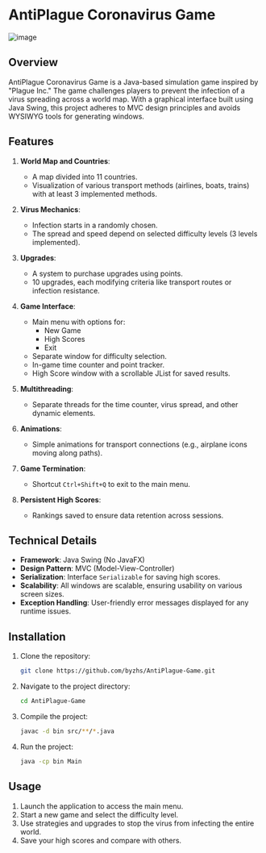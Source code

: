 # AntiPlague Coronavirus Game

![image](https://github.com/user-attachments/assets/679fdac2-f94c-4cfe-89d7-6132ecc306a3)


## Overview
AntiPlague Coronavirus Game is a Java-based simulation game inspired by "Plague Inc." The game challenges players to prevent the infection of a virus spreading across a world map. With a graphical interface built using Java Swing, this project adheres to MVC design principles and avoids WYSIWYG tools for generating windows.

## Features

1. **World Map and Countries**:
   - A map divided into 11 countries.
   - Visualization of various transport methods (airlines, boats, trains) with at least 3 implemented methods.

2. **Virus Mechanics**:
   - Infection starts in a randomly chosen.
   - The spread and speed depend on selected difficulty levels (3 levels implemented).

3. **Upgrades**:
   - A system to purchase upgrades using points.
   - 10 upgrades, each modifying criteria like transport routes or infection resistance.

4. **Game Interface**:
   - Main menu with options for:
     - New Game
     - High Scores
     - Exit
   - Separate window for difficulty selection.
   - In-game time counter and point tracker.
   - High Score window with a scrollable JList for saved results.

5. **Multithreading**:
   - Separate threads for the time counter, virus spread, and other dynamic elements.

6. **Animations**:
   - Simple animations for transport connections (e.g., airplane icons moving along paths).

7. **Game Termination**:
   - Shortcut `Ctrl+Shift+Q` to exit to the main menu.

8. **Persistent High Scores**:
   - Rankings saved to ensure data retention across sessions.

## Technical Details

- **Framework**: Java Swing (No JavaFX)
- **Design Pattern**: MVC (Model-View-Controller)
- **Serialization**: Interface `Serializable` for saving high scores.
- **Scalability**: All windows are scalable, ensuring usability on various screen sizes.
- **Exception Handling**: User-friendly error messages displayed for any runtime issues.

## Installation

1. Clone the repository:
   ```bash
   git clone https://github.com/byzhs/AntiPlague-Game.git

2. Navigate to the project directory:
    ```bash
    cd AntiPlague-Game

3. Compile the project:
    ```bash
    javac -d bin src/**/*.java

4. Run the project:
    ```bash
    java -cp bin Main

## Usage

1. Launch the application to access the main menu.
2. Start a new game and select the difficulty level.
3. Use strategies and upgrades to stop the virus from infecting the entire world.
5. Save your high scores and compare with others.
